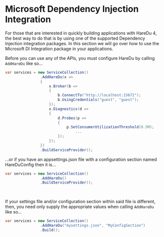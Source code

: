 # Microsoft Dependency Injection Integration

For those that are interested in quickly building applications with HareDu 4, the best way to do that is by using one of the supported Dependency Injection integration packages. In this section we will go over how to use the Microsoft DI Integration package in your applications.

Before you can use any of the APIs, you must configure HareDu by calling ```AddHareDu``` like so...

```c#
var services = new ServiceCollection()
                .AddHareDu(x =>
                {
                    x.Broker(b =>
                    {
                        b.ConnectTo("http://localhost:15672");
                        b.UsingCredentials("guest", "guest");
                    });
                    x.Diagnostics(d =>
                    {
                        d.Probes(p =>
                        {
                            p.SetConsumerUtilizationThreshold(0.5M);
                                ...
                        });
                    });
                })
                .BuildServiceProvider();
```

...or if you have an appsettings.json file with a configuration section named HareDuConfig then it is...
```c#
var services = new ServiceCollection()
                .AddHareDu()
                .BuildServiceProvider();
```
<br>

If your settings file and/or configuration section within said file is different, then, you need only supply the appropriate values when calling ```AddHareDu``` like so...
```c#
var services = new ServiceCollection()
                .AddHareDu("mysettings.json", "MyConfigSection")
                .Build();
```
